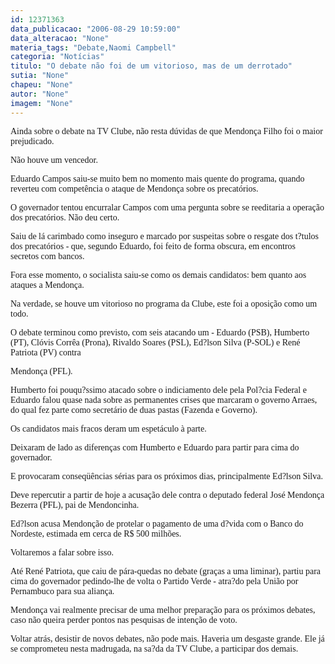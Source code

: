 ```yaml
---
id: 12371363
data_publicacao: "2006-08-29 10:59:00"
data_alteracao: "None"
materia_tags: "Debate,Naomi Campbell"
categoria: "Notícias"
titulo: "O debate não foi de um vitorioso, mas de um derrotado"
sutia: "None"
chapeu: "None"
autor: "None"
imagem: "None"
---
```

<p><P><FONT face=Verdana>Ainda sobre o debate na TV Clube, não resta dúvidas de que Mendonça Filho foi o maior prejudicado.</FONT></P></p>
<p><P><FONT face=Verdana>Não houve um vencedor. </FONT></P></p>
<p><P><FONT face=Verdana>Eduardo Campos saiu-se muito bem no momento mais quente do programa, quando reverteu com competência o ataque de Mendonça sobre os precatórios.</FONT></P></p>
<p><P><FONT face=Verdana>O governador tentou encurralar Campos com uma pergunta sobre se reeditaria a operação dos precatórios. Não deu certo. </FONT></P></p>
<p><P><FONT face=Verdana>Saiu de lá carimbado como inseguro e marcado por suspeitas sobre o resgate dos t?tulos dos precatórios - que, segundo Eduardo, foi feito de forma obscura, em encontros secretos com bancos.</FONT></P></p>
<p><P><FONT face=Verdana>Fora esse momento, o socialista saiu-se como os demais candidatos: bem quanto aos ataques a Mendonça.</FONT></P></p>
<p><P><FONT face=Verdana>Na verdade, se houve um vitorioso no programa da Clube, este foi a oposição como um todo. </FONT></P></p>
<p><P><FONT face=Verdana>O debate terminou como previsto, com seis atacando um - Eduardo (PSB), Humberto (PT), Clóvis Corrêa (Prona), Rivaldo Soares (PSL), Ed?lson Silva (P-SOL) e René Patriota (PV) contra</p>
<p> Mendonça (PFL).</FONT></P></p>
<p><P><FONT face=Verdana>Humberto foi pouqu?ssimo atacado sobre o indiciamento dele pela Pol?cia Federal e Eduardo falou quase nada sobre as permanentes crises que marcaram o governo Arraes, do qual fez parte como secretário de duas pastas (Fazenda e Governo).</FONT></P></p>
<p><P><FONT face=Verdana>Os candidatos mais fracos deram um espetáculo à parte.</FONT></P></p>
<p><P><FONT face=Verdana>Deixaram de lado as diferenças com Humberto e Eduardo para partir para cima do governador.</FONT></P></p>
<p><P><FONT face=Verdana>E provocaram conseqüências sérias para os próximos dias, principalmente Ed?lson Silva.</FONT></P></p>
<p><P><FONT face=Verdana>Deve repercutir a partir de hoje a acusação dele contra o deputado federal José Mendonça Bezerra (PFL), pai de Mendoncinha.</FONT></P></p>
<p><P><FONT face=Verdana>Ed?lson acusa Mendonção de protelar o pagamento de uma d?vida com o Banco do Nordeste, estimada em cerca de R$ 500 milhões.</FONT></P></p>
<p><P><FONT face=Verdana>Voltaremos a falar sobre isso.</FONT></P></p>
<p><P><FONT face=Verdana>Até René Patriota, que caiu de pára-quedas no debate (graças a uma liminar), partiu para cima do governador pedindo-lhe de volta o Partido Verde - atra?do pela União por Pernambuco para sua aliança.</FONT></P></p>
<p><P><FONT face=Verdana>Mendonça vai realmente precisar de uma melhor preparação para os próximos debates, caso não queira perder pontos nas pesquisas de intenção de voto.</FONT></P></p>
<p><P><FONT face=Verdana>Voltar atrás, desistir de novos debates,&nbsp;não pode mais. Haveria um desgaste grande. Ele já se comprometeu nesta madrugada, na sa?da da TV Clube, a participar dos demais.</FONT></P> </p>
